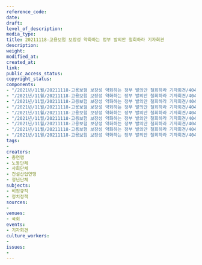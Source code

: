 ```yaml
---
reference_code: 
date: 
draft: 
level_of_description: 
media_type: 
title: 20211118-고용보험 보장성 약화하는 정부 발의안 철회하라 기자회견
description: 
weight: 
modified_at: 
created_at: 
link: 
public_access_status: 
copyright_status: 
components:
- "/2021년/11월/20211118-고용보험 보장성 약화하는 정부 발의안 철회하라 기자회견/404534_64368_5254.jpg"
- "/2021년/11월/20211118-고용보험 보장성 약화하는 정부 발의안 철회하라 기자회견/404534_64372_543.jpg"
- "/2021년/11월/20211118-고용보험 보장성 약화하는 정부 발의안 철회하라 기자회견/404534_64371_5337.jpg"
- "/2021년/11월/20211118-고용보험 보장성 약화하는 정부 발의안 철회하라 기자회견/404534_64365_5120.jpg"
- "/2021년/11월/20211118-고용보험 보장성 약화하는 정부 발의안 철회하라 기자회견/404534_64366_5214.jpg"
- "/2021년/11월/20211118-고용보험 보장성 약화하는 정부 발의안 철회하라 기자회견/404534_64367_5231.jpg"
- "/2021년/11월/20211118-고용보험 보장성 약화하는 정부 발의안 철회하라 기자회견/404534_64370_5322.jpg"
- "/2021년/11월/20211118-고용보험 보장성 약화하는 정부 발의안 철회하라 기자회견/404534_64369_537.jpg"
- "/2021년/11월/20211118-고용보험 보장성 약화하는 정부 발의안 철회하라 기자회견/404534_64379_05.jpg"
tags:
- 
creators:
- 총연맹
- 노동단체
- 사회단체
- 건설산업연맹
- 청년단체
subjects:
- 비정규직
- 정치정책
sources:
- 
venues:
- 국회
events:
- 기자회견
culture_workers:
- 
issues:
- 
---
```

